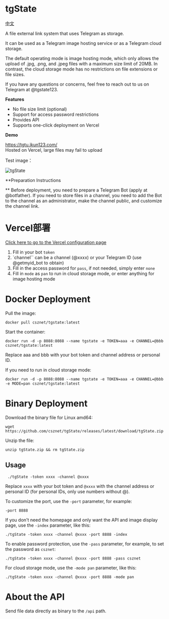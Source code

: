 tgState
==

[中文](https://github.com/csznet/tgState/blob/main/README.md)


A file external link system that uses Telegram as storage.

It can be used as a Telegram image hosting service or as a Telegram cloud storage.

The default operating mode is image hosting mode, which only allows the upload of .jpg, .png, and .jpeg files with a maximum size limit of 20MB. In contrast, the cloud storage mode has no restrictions on file extensions or file sizes.

If you have any questions or concerns, feel free to reach out to us on Telegram at @tgstate123.

**Features**
 - No file size limit (optional)
 - Support for access password restrictions
 - Provides API
 - Supports one-click deployment on Vercel

**Demo**

https://tgtu.ikun123.com/  
Hosted on Vercel, large files may fail to upload 

Test image：

![tgState](https://tgtu.ikun123.com/d/1310.png)  

**Preparation Instructions

**
Before deployment, you need to prepare a Telegram Bot (apply at @botfather).
If you need to store files in a channel, you need to add the Bot to the channel as an administrator, make the channel public, and customize the channel link.

Vercel部署
====

 [Click here to go to the Vercel configuration page](https://vercel.com/new/clone?repository-url=https%3A%2F%2Fgithub.com%2Fcsznet%2FtgState&env=token&env=channel&env=pass&env=mode&project-name=tgState&repository-name=tgState)  

 1. Fill in your bot `token`
 2. `channel`` can be a channel (@xxxx) or your Telegram ID (use @getmyid_bot to obtain)  
 3. Fill in the access password for `pass`, if not needed, simply enter `none`
 4. Fill in `mode` as `pan` to run in cloud storage mode, or enter anything for image hosting mode   

Docker Deployment
====

Pull the image:
```
docker pull csznet/tgstate:latest
```

Start the container:
```
docker run -d -p 8088:8088 --name tgstate -e TOKEN=aaa -e CHANNEL=@bbb csznet/tgstate:latest
```

Replace aaa and bbb with your bot token and channel address or personal ID.  

If you need to run in cloud storage mode:

```
docker run -d -p 8088:8088 --name tgstate -e TOKEN=aaa -e CHANNEL=@bbb -e MODE=pan csznet/tgstate:latest
```


 Binary Deployment
====
Download the binary file for Linux amd64:
 ```
 wget https://github.com/csznet/tgState/releases/latest/download/tgState.zip
 ```

Unzip the file:


 
 ```
 unzip tgState.zip && rm tgState.zip
 ```
Usage
----

```
 ./tgState -token xxxx -channel @xxxx
```

Replace `xxxx` with your bot token and `@xxxx` with the channel address or personal ID (for personal IDs, only use numbers without @).

To customize the port, use the `-port` parameter, for example:
```
-port 8888
```
If you don't need the homepage and only want the API and image display page, use the `-index` parameter, like this:
```
./tgState -token xxxx -channel @xxxx -port 8888 -index
```  
To enable password protection, use the `-pass` parameter, for example, to set the password as `csznet`:
```
./tgState -token xxxx -channel @xxxx -port 8888 -pass csznet
```

For cloud storage mode, use the `-mode pan` parameter, like this:

```
./tgState -token xxxx -channel @xxxx -port 8888 -mode pan
```

About the API   
====

Send file data directly as binary to the `/api` path.